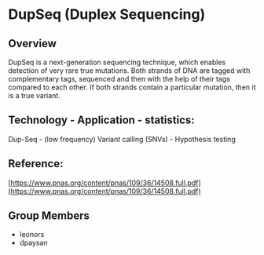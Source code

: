 # DupSeq (Duplex Sequencing)

## Overview

DupSeq is a next-generation sequencing technique, which enables detection of very rare true mutations. 
Both strands of DNA are tagged with complementary tags, sequenced and then with the help of their tags compared to each other.
If both strands contain a particular mutation, then it is a true variant.

## Technology - Application - statistics:
Dup-Seq - (low frequency) Variant calling (SNVs) - Hypothesis testing

## Reference:
[https://www.pnas.org/content/pnas/109/36/14508.full.pdf](https://www.pnas.org/content/pnas/109/36/14508.full.pdf)


## Group Members
- leonors
- dpaysan
